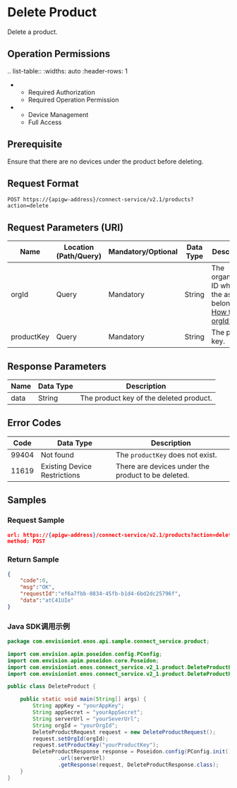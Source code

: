 # Delete Product
Delete a product. 

## Operation Permissions

.. list-table::
   :widths: auto
   :header-rows: 1

   * - Required Authorization
     - Required Operation Permission
   * - Device Management
     - Full Access

## Prerequisite

Ensure that there are no devices under the product before deleting.

## Request Format

```
POST https://{apigw-address}/connect-service/v2.1/products?action=delete
```

## Request Parameters (URI)

| Name | Location (Path/Query) | Mandatory/Optional | Data Type | Description |
|---------------|------------------|----------|-----------|--------------|
| orgId         | Query            | Mandatory     | String    | The organization ID which the asset belongs to. [How to get orgId>>](/docs/api/en/2.1.0/api_faqs#how-to-get-organization-id-orgid-orgid)                |
| productKey         | Query            | Mandatory     | String    | The product key.|




## Response Parameters

| Name | Data Type | Description |
|-------------|---------------------------|-----------------------------|
| data | String                           | The product key of the deleted product.       |


## Error Codes

| Code| Data Type | Description |
|-------------|-----------------------------------|-----------------------------|
| 99404|   Not found           | The `productKey` does not exist.              |
| 11619|   Existing Device Restrictions       |There are devices under the product to be deleted.   |

## Samples

### Request Sample

```json
url: https://{apigw-address}/connect-service/v2.1/products?action=delete&orgId=yourOrgId&productKey=yourProductKey
method: POST
```

### Return Sample

```json
{
	"code":0,
	"msg":"OK",
	"requestId":"ef6a7fbb-0834-45fb-b1d4-6bd2dc25796f",
	"data":"atC41UIe"
}

```

### Java SDK调用示例

```java
package com.envisioniot.enos.api.sample.connect_service.product;

import com.envision.apim.poseidon.config.PConfig;
import com.envision.apim.poseidon.core.Poseidon;
import com.envisioniot.enos.connect_service.v2_1.product.DeleteProductRequest;
import com.envisioniot.enos.connect_service.v2_1.product.DeleteProductResponse;

public class DeleteProduct {

    public static void main(String[] args) {
        String appKey = "yourAppKey";
        String appSecret = "yourAppSecret";
        String serverUrl = "yourSeverUrl";
        String orgId = "yourOrgId";
        DeleteProductRequest request = new DeleteProductRequest();
        request.setOrgId(orgId);
        request.setProductKey("yourProductKey");
        DeleteProductResponse response = Poseidon.config(PConfig.init().appKey(appKey).appSecret(appSecret).debug())
                .url(serverUrl)
                .getResponse(request, DeleteProductResponse.class);
    }
}
```

